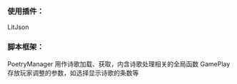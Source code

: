 ### 使用插件：
LitJson

### 脚本框架：
PoetryManager   用作诗歌加载、获取，内含诗歌处理相关的全局函数
GamePlay        存放玩家调整的参数，如选择显示诗歌的条数等
